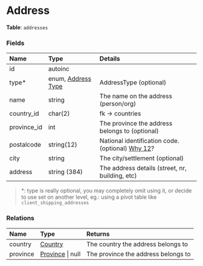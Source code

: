 # Address

**Table**: `addresses`

### Fields

| Name        | Type                                  | Details                                                                                         |
|:------------|:--------------------------------------|:------------------------------------------------------------------------------------------------|
| id          | autoinc                               |                                                                                                 |
| type*       | enum, [Address Type](address-type.md) | AddressType (optional)                                                                          |
| name        | string                                | The name on the address (person/org)                                                            |
| country_id  | char(2)                               | fk -> countries                                                                                 |
| province_id | int                                   | The province the address belongs to (optional)                                                  |
| postalcode  | string(12)                            | National identification code. (optional) [Why 12](http://stackoverflow.com/a/29280718/1016746)? |
| city        | string                                | The city/settlement (optional)                                                                  |
| address     | string (384)                          | The address details (street, nr, building, etc)                                                 |

> *: type is really optional, you may completely omit using it, or decide
> to use set on another level,
> eg.: using a pivot table like `client_shipping_addresses`

### Relations

| Name     | Type                            | Returns                             |
|:---------|:--------------------------------|:------------------------------------|
| country  | [Country](country.md)           | The country the address belongs to  |
| province | [Province](province.md) \| null | The province the address belongs to |
